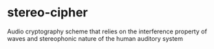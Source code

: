 stereo-cipher
=============

Audio cryptography scheme that relies on the interference property of waves and stereophonic nature of the human auditory system
